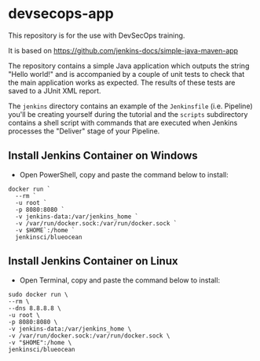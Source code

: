 # devsecops-app

This repository is for the use with DevSecOps training.

It is based on https://github.com/jenkins-docs/simple-java-maven-app

The repository contains a simple Java application which outputs the string
"Hello world!" and is accompanied by a couple of unit tests to check that the
main application works as expected. The results of these tests are saved to a
JUnit XML report.

The `jenkins` directory contains an example of the `Jenkinsfile` (i.e. Pipeline)
you'll be creating yourself during the tutorial and the `scripts` subdirectory
contains a shell script with commands that are executed when Jenkins processes
the "Deliver" stage of your Pipeline.

## Install Jenkins Container on Windows

* Open PowerShell, copy and paste the command below to install:
```
docker run `
  --rm `
  -u root `
  -p 8080:8080 `
  -v jenkins-data:/var/jenkins_home `
  -v /var/run/docker.sock:/var/run/docker.sock `
  -v $HOME`:/home `
  jenkinsci/blueocean
```

## Install Jenkins Container on Linux

* Open Terminal, copy and paste the command below to install:
```
sudo docker run \
--rm \
--dns 8.8.8.8 \
-u root \
-p 8080:8080 \
-v jenkins-data:/var/jenkins_home \
-v /var/run/docker.sock:/var/run/docker.sock \
-v "$HOME":/home \
jenkinsci/blueocean
```